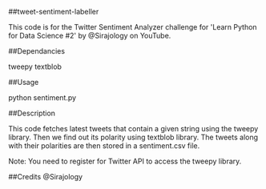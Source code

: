 ##tweet-sentiment-labeller

This code is for the Twitter Sentiment Analyzer challenge for 'Learn Python for Data Science #2' by @Sirajology on YouTube.

##Dependancies

tweepy
textblob

##Usage 

python sentiment.py

##Description

 This code fetches latest tweets that contain a given string using the tweepy library.
 Then we find out its polarity using textblob library.
 The tweets along with their polarities are then stored in a sentiment.csv file.

Note: You need to register for Twitter API to access the tweepy library.


##Credits
@Sirajology